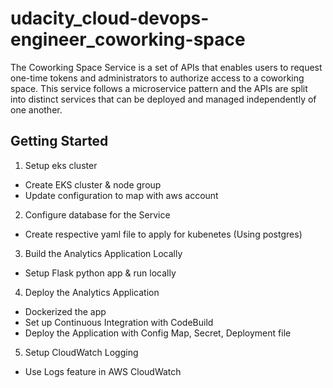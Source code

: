 # udacity_cloud-devops-engineer_coworking-space
The Coworking Space Service is a set of APIs that enables users to request one-time tokens and administrators to authorize access to a coworking space. This service follows a microservice pattern and the APIs are split into distinct services that can be deployed and managed independently of one another.

## Getting Started
1. Setup eks cluster
- Create EKS cluster & node group
- Update configuration to map with aws account

2. Configure database for the Service
- Create respective yaml file to apply for kubenetes (Using postgres)

3. Build the Analytics Application Locally
- Setup Flask python app & run locally

4. Deploy the Analytics Application
- Dockerized the app
- Set up Continuous Integration with CodeBuild
- Deploy the Application with Config Map, Secret, Deployment file

5. Setup CloudWatch Logging
- Use Logs feature in AWS CloudWatch